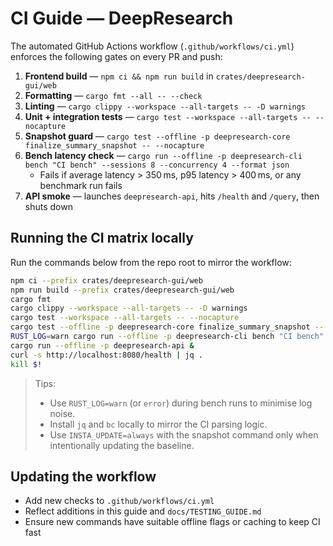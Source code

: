 # CI Guide — DeepResearch

The automated GitHub Actions workflow (`.github/workflows/ci.yml`) enforces the following gates on every PR and push:

1. **Frontend build** — `npm ci && npm run build` in `crates/deepresearch-gui/web`
2. **Formatting** — `cargo fmt --all -- --check`
3. **Linting** — `cargo clippy --workspace --all-targets -- -D warnings`
4. **Unit + integration tests** — `cargo test --workspace --all-targets -- --nocapture`
5. **Snapshot guard** — `cargo test --offline -p deepresearch-core finalize_summary_snapshot -- --nocapture`
6. **Bench latency check** — `cargo run --offline -p deepresearch-cli bench "CI bench" --sessions 8 --concurrency 4 --format json`
   - Fails if average latency > 350 ms, p95 latency > 400 ms, or any benchmark run fails
7. **API smoke** — launches `deepresearch-api`, hits `/health` and `/query`, then shuts down

## Running the CI matrix locally

Run the commands below from the repo root to mirror the workflow:

```bash
npm ci --prefix crates/deepresearch-gui/web
npm run build --prefix crates/deepresearch-gui/web
cargo fmt
cargo clippy --workspace --all-targets -- -D warnings
cargo test --workspace --all-targets -- --nocapture
cargo test --offline -p deepresearch-core finalize_summary_snapshot -- --nocapture
RUST_LOG=warn cargo run --offline -p deepresearch-cli bench "CI bench" --sessions 8 --concurrency 4 --format json
cargo run --offline -p deepresearch-api &
curl -s http://localhost:8080/health | jq .
kill $!
```

> Tips:
> - Use `RUST_LOG=warn` (or `error`) during bench runs to minimise log noise.
> - Install `jq` and `bc` locally to mirror the CI parsing logic.
> - Use `INSTA_UPDATE=always` with the snapshot command only when intentionally updating the baseline.

## Updating the workflow

- Add new checks to `.github/workflows/ci.yml`
- Reflect additions in this guide and `docs/TESTING_GUIDE.md`
- Ensure new commands have suitable offline flags or caching to keep CI fast
